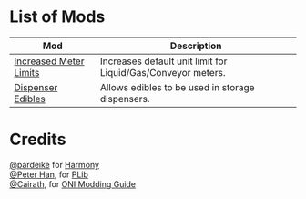# List of Mods
|**Mod**|**Description**|
|---|---|
|[Increased Meter Limits](https://steamcommunity.com/sharedfiles/filedetails/?id=1870696175)|Increases default unit limit for Liquid/Gas/Conveyor meters.|
|[Dispenser Edibles](https://steamcommunity.com/sharedfiles/filedetails/?id=1960947963)|Allows edibles to be used in storage dispensers.|

# Credits
[@pardeike](https://github.com/pardeike) for [Harmony](https://github.com/pardeike/Harmony)  
[@Peter Han](https://github.com/peterhaneve), for [PLib](https://github.com/peterhaneve/ONIMods/tree/main/PLib)  
[@Cairath](https://github.com/Cairath), for [ONI Modding Guide](https://github.com/Cairath/Oxygen-Not-Included-Modding/wikiModpack)  
